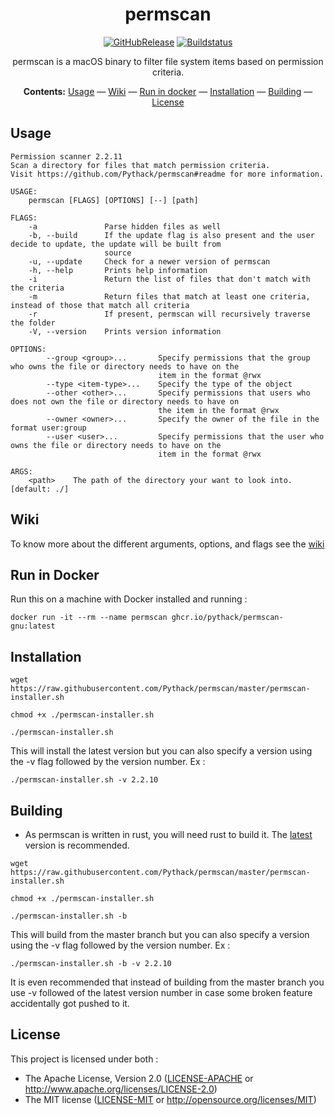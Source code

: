 <div align="center">

# permscan

[![GitHubRelease](https://img.shields.io/github/release/Pythack/permscan.svg?style=flat)](https://github.com/Pythack/permscan/releases/latest)
[![Buildstatus](https://github.com/Pythack/permscan/workflows/ci/badge.svg)](https://github.com/Pythack/permscan/actions)

permscan is a macOS binary to filter file system items based on permission criteria.

**Contents:** [Usage](#usage) — [Wiki](#wiki) — [Run in docker](#run-in-docker) —
[Installation](#installation) — [Building](#building) — [License](#license)

</div>

## Usage

```
Permission scanner 2.2.11
Scan a directory for files that match permission criteria.
Visit https://github.com/Pythack/permscan#readme for more information.

USAGE:
    permscan [FLAGS] [OPTIONS] [--] [path]

FLAGS:
    -a               Parse hidden files as well
    -b, --build      If the update flag is also present and the user decide to update, the update will be built from
                     source
    -u, --update     Check for a newer version of permscan
    -h, --help       Prints help information
    -i               Return the list of files that don't match with the criteria
    -m               Return files that match at least one criteria, instead of those that match all criteria
    -r               If present, permscan will recursively traverse the folder
    -V, --version    Prints version information

OPTIONS:
        --group <group>...       Specify permissions that the group who owns the file or directory needs to have on the
                                 item in the format @rwx
        --type <item-type>...    Specify the type of the object
        --other <other>...       Specify permissions that users who does not own the file or directory needs to have on
                                 the item in the format @rwx
        --owner <owner>...       Specify the owner of the file in the format user:group
        --user <user>...         Specify permissions that the user who owns the file or directory needs to have on the
                                 item in the format @rwx

ARGS:
    <path>    The path of the directory your want to look into. [default: ./]
```

## Wiki

To know more about the different arguments, options, and flags see the [wiki](https://github.com/Pythack/permscan/wiki)

## Run in Docker

Run this on a machine with Docker installed and running :

```console
docker run -it --rm --name permscan ghcr.io/pythack/permscan-gnu:latest
```

## Installation

```
wget https://raw.githubusercontent.com/Pythack/permscan/master/permscan-installer.sh
```

```
chmod +x ./permscan-installer.sh
```

```
./permscan-installer.sh
```

This will install the latest version but you can also specify a version using
the -v flag followed by the version number.
Ex :

```
./permscan-installer.sh -v 2.2.10
```

## Building

* As permscan is written in rust, you will need rust to build it. The
  [latest](https://www.rust-lang.org/tools/install) version is recommended.

```
wget https://raw.githubusercontent.com/Pythack/permscan/master/permscan-installer.sh
```

```
chmod +x ./permscan-installer.sh
```

```
./permscan-installer.sh -b
```

This will build from the master branch but you can also specify a version using
the -v flag followed by the version number. Ex :

```
./permscan-installer.sh -b -v 2.2.10
```

It is even recommended that instead
of building from the master branch you use -v followed of the latest version number
in case some broken feature accidentally got pushed to it.

## License

This project is licensed under both :

* The Apache License, Version 2.0 ([LICENSE-APACHE](LICENSE-APACHE) or <http://www.apache.org/licenses/LICENSE-2.0>)
* The MIT license ([LICENSE-MIT](LICENSE-MIT) or
  <http://opensource.org/licenses/MIT>)
